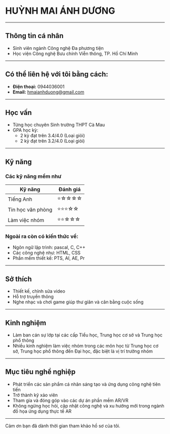 # HUỲNH MAI ÁNH DƯƠNG

---

## Thông tin cá nhân

- Sinh viên ngành Công nghệ Đa phương tiện  
- Học viện Công nghệ Bưu chính Viễn thông, TP. Hồ Chí Minh  

--- 

## Có thể liên hệ với tôi bằng cách:

- **Điện thoại:** 0944036001
- **Email:** [hmaianhduong@gmail.com](mailtohmaianhduong@gmail.com)  
---

## Học vấn

- Từng học chuyên Sinh trường THPT Cà Mau
- GPA học kỳ:  
  - 2 kỳ đạt trên 3.4/4.0 (Loại giỏi)  
  - 2 kỳ đạt trên 3.2/4.0 (Loại giỏi)  

---

## Kỹ năng

### Các kỹ năng mềm như
| Kỹ năng                       | Đánh giá         |
|------------------------------|------------------|
| Tiếng Anh                    | ⭐☆☆☆☆           |
| Tin học văn phòng            | ⭐⭐⭐☆☆           |
| Làm việc nhóm                | ⭐⭐☆☆☆           |

### Ngoài ra còn có kiến thức về:
- Ngôn ngữ lập trình: pascal, C, C++
- Các công nghệ như:  HTML, CSS
- Phần mềm thiết kế: PTS, AI, AE, Pr

---

## Sở thích

- Thiết kế, chỉnh sửa video
- Hỗ trợ truyền thông
- Nghe nhạc và chơi game giúp thư giãn và cân bằng cuộc sống  

---

## Kinh nghiệm

- Làm ban cán sự lớp tại các cấp Tiểu học, Trung học cơ sở và Trung học phổ thông  
- Nhiều kinh nghiệm làm việc nhóm trong các môn học từ Trung học cơ sở, Trung học phổ thông đến Đại học, đặc biệt là vị trí trưởng nhóm

---

## Mục tiêu nghề nghiệp

- Phát triển các sản phẩm cá nhân sáng tạo và ứng dụng công nghệ tiên tiến  
- Trở thành kỹ xảo viên
- Tham gia và đóng góp vào các dự án phần mềm AR/VR
- Không ngừng học hỏi, cập nhật công nghệ và xu hướng mới trong ngành đồ họa ứng dụng thực tế AR

---

Cảm ơn bạn đã dành thời gian tham khảo hồ sơ của tôi.
